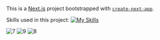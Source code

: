 This is a [Next.js](https://nextjs.org/) project bootstrapped with [`create-next-app`](https://github.com/vercel/next.js/tree/canary/packages/create-next-app).

Skills used in this project:
[![My Skills](https://skillicons.dev/icons?i=js,html,css,git,nextjs,react,tailwind)](https://skillicons.dev)

![7](https://github.com/Peggyta/anime-site/assets/100066571/697b9a3e-cad8-4e4f-8018-dc9d69dabe82)
![9](https://github.com/Peggyta/anime-site/assets/100066571/b78f901f-d431-4a0d-b15b-8c8a472d611a)
![8](https://github.com/Peggyta/anime-site/assets/100066571/b99e7bb0-d941-46ce-840a-3e343716d136)


